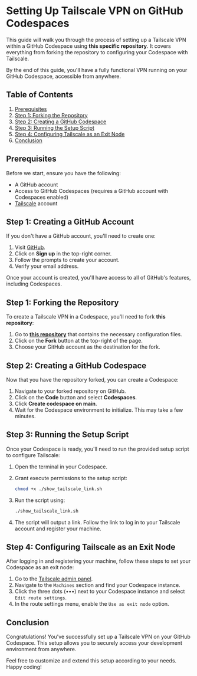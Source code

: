# Setting Up Tailscale VPN on GitHub Codespaces

This guide will walk you through the process of setting up a Tailscale VPN within a GitHub Codespace using **this specific repository**. It covers everything from forking the repository to configuring your Codespace with Tailscale.

By the end of this guide, you'll have a fully functional VPN running on your GitHub Codespace, accessible from anywhere.

## Table of Contents
1. [Prerequisites](#prerequisites)
2. [Step 1: Forking the Repository](#step-1-forking-the-repository)
3. [Step 2: Creating a GitHub Codespace](#step-2-creating-a-github-codespace)
4. [Step 3: Running the Setup Script](#step-3-running-the-setup-script)
5. [Step 4: Configuring Tailscale as an Exit Node](#step-4-configuring-tailscale-as-an-exit-node)
6. [Conclusion](#conclusion)

## Prerequisites

Before we start, ensure you have the following:

- A GitHub account
- Access to GitHub Codespaces (requires a GitHub account with Codespaces enabled)
- [Tailscale](https://tailscale.com) account

## Step 1: Creating a GitHub Account

If you don't have a GitHub account, you'll need to create one:

1. Visit [GitHub](https://github.com).
2. Click on **Sign up** in the top-right corner.
3. Follow the prompts to create your account.
4. Verify your email address.

Once your account is created, you'll have access to all of GitHub's features, including Codespaces.

## Step 1: Forking the Repository

To create a Tailscale VPN in a Codespace, you'll need to fork **this repository**:

1. Go to **[this repository](https://github.com/codeesura/vpn-on-codespaces)** that contains the necessary configuration files.
2. Click on the **Fork** button at the top-right of the page.
3. Choose your GitHub account as the destination for the fork.

## Step 2: Creating a GitHub Codespace

Now that you have the repository forked, you can create a Codespace:

1. Navigate to your forked repository on GitHub.
2. Click on the **Code** button and select **Codespaces**.
3. Click **Create codespace on main**.
4. Wait for the Codespace environment to initialize. This may take a few minutes.

## Step 3: Running the Setup Script

Once your Codespace is ready, you'll need to run the provided setup script to configure Tailscale:

1. Open the terminal in your Codespace.
2. Grant execute permissions to the setup script:

    ```bash
    chmod +x ./show_tailscale_link.sh
    ```

3. Run the script using:

    ```bash
    ./show_tailscale_link.sh
    ```

4. The script will output a link. Follow the link to log in to your Tailscale account and register your machine.

## Step 4: Configuring Tailscale as an Exit Node

After logging in and registering your machine, follow these steps to set your Codespace as an exit node:

1. Go to the [Tailscale admin panel](https://login.tailscale.com/admin/machines).
2. Navigate to the `Machines` section and find your Codespace instance.
3. Click the three dots (•••) next to your Codespace instance and select `Edit route settings`.
4. In the route settings menu, enable the `Use as exit node` option.

## Conclusion

Congratulations! You've successfully set up a Tailscale VPN on your GitHub Codespace. This setup allows you to securely access your development environment from anywhere.

Feel free to customize and extend this setup according to your needs. Happy coding!
